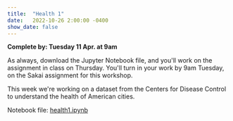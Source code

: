```yaml
---
title:  "Health 1"
date:   2022-10-26 2:00:00 -0400
show_date: false
---
```

**Complete by: Tuesday 11 Apr. at 9am**

As always, download the Jupyter Notebook file, and you'll work on the assignment in class on Thursday. You'll turn in your work by 9am Tuesday, on the Sakai assignment for this workshop.

This week we're working on a dataset from the Centers for Disease Control to understand the health of American cities.

Notebook file: <a href="/CIS241/resources/health1.ipynb" download>health1.ipynb</a>
